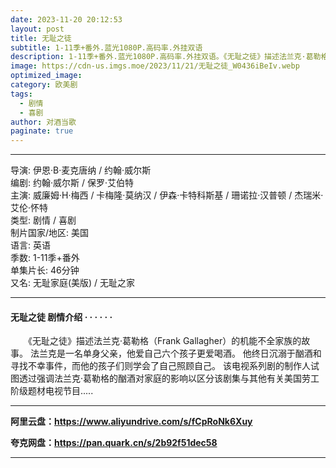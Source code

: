 ```yaml
---
date: 2023-11-20 20:12:53
layout: post
title: 无耻之徒
subtitle: 1-11季+番外.蓝光1080P.高码率.外挂双语
description: 1-11季+番外.蓝光1080P.高码率.外挂双语。《无耻之徒》描述法兰克·葛勒格（Frank Gallagher）的机能不全家族的故事。 法兰克是一名单身父亲，他爱自己六个孩子更爱喝酒。 他终日沉溺于酗酒和寻找不幸事件，而他的孩子们则学会了自己照顾自己...
image: https://cdn-us.imgs.moe/2023/11/21/无耻之徒_W0436iBeIv.webp
optimized_image: 
category: 欧美剧
tags:
  - 剧情
  - 喜剧
author: 对酒当歌
paginate: true
---
```


---

导演: 伊恩·B·麦克唐纳 / 约翰·威尔斯  
编剧: 约翰·威尔斯 / 保罗·艾伯特  
主演: 威廉姆·H·梅西 / 卡梅隆·莫纳汉 / 伊森·卡特科斯基 / 珊诺拉·汉普顿 / 杰瑞米·艾伦·怀特  
类型: 剧情 / 喜剧  
制片国家/地区: 美国  
语言: 英语  
季数: 1-11季+番外  
单集片长: 46分钟  
又名: 无耻家庭(美版) / 无耻之家  

---

#### 无耻之徒 剧情介绍 · · · · · ·

　　《无耻之徒》描述法兰克·葛勒格（Frank Gallagher）的机能不全家族的故事。 法兰克是一名单身父亲，他爱自己六个孩子更爱喝酒。 他终日沉溺于酗酒和寻找不幸事件，而他的孩子们则学会了自己照顾自己。 该电视系列剧的制作人试图透过强调法兰克·葛勒格的酗酒对家庭的影响以区分该剧集与其他有关美国劳工阶级题材电视节目.....

---

**阿里云盘：<https://www.aliyundrive.com/s/fCpRoNk6Xuy>**

**夸克网盘：<https://pan.quark.cn/s/2b92f51dec58>**

---
